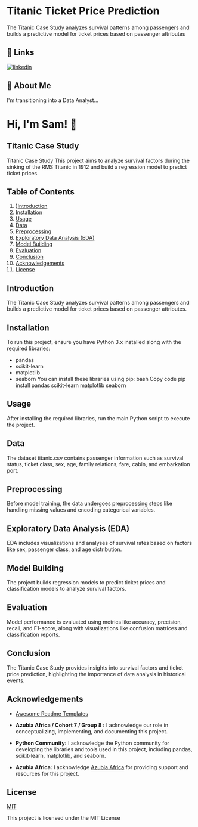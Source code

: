 
# Titanic Ticket Price Prediction

The Titanic Case Study analyzes survival patterns among passengers and builds a predictive model for ticket prices based on passenger attributes


## 🔗 Links

[![linkedin](https://www.linkedin.com/in/samuel-asong-96907414/logoColor=white)](https://www.linkedin.com/)


## 🚀 About Me
I'm transitioning into a Data Analyst...


# Hi, I'm Sam! 👋


## Titanic Case Study

Titanic Case Study
This project aims to analyze survival factors during the sinking of the RMS Titanic in 1912 and build a regression model to predict ticket prices.

## Table of Contents



1. )[Introduction](#introduction)
2. [Installation](#installation)
3. [Usage](#usage)
4. [Data](#data)
5. [Preprocessing](#preprocessing)
6. [Exploratory Data Analysis (EDA)](exploratoryDataAnalysis (EDA))
7. [Model Building](#ModelBuilding)
8. [Evaluation](Evaluation)
9. [Conclusion](#conclusion)
10. [Acknowledgements](#acknowledgements)
11. [License](#license)






## Introduction
The Titanic Case Study analyzes survival patterns among passengers and builds a predictive model for ticket prices based on passenger attributes.
## Installation
To run this project, ensure you have Python 3.x installed along with the required libraries:
-	pandas
-	scikit-learn
-	matplotlib
-	seaborn
You can install these libraries using pip:
bash
Copy code
pip install pandas scikit-learn matplotlib seaborn 
## Usage
After installing the required libraries, run the main Python script to execute the project.
## Data
The dataset titanic.csv contains passenger information such as survival status, ticket class, sex, age, family relations, fare, cabin, and embarkation port.

## Preprocessing
Before model training, the data undergoes preprocessing steps like handling missing values and encoding categorical variables.

## Exploratory Data Analysis (EDA)
EDA includes visualizations and analyses of survival rates based on factors like sex, passenger class, and age distribution.

## Model Building
The project builds regression models to predict ticket prices and classification models to analyze survival factors.

## Evaluation
Model performance is evaluated using metrics like accuracy, precision, recall, and F1-score, along with visualizations like confusion matrices and classification reports.

## Conclusion
The Titanic Case Study provides insights into survival factors and ticket price prediction, highlighting the importance of data analysis in historical events.

## Acknowledgements
- [Awesome Readme Templates](https://awesomeopensource.com/project/elangosundar/awesome-README-templates)


- **Azubia Africa / Cohort 7 / Group 8 :** I acknowledge our role in conceptualizing, implementing, and documenting this project.

- **Python Community:** I acknowledge the Python community for developing the libraries and tools used in this project, including pandas, scikit-learn, matplotlib, and seaborn.


- **Azubia Africa:** I acknowledge [Azubia Africa](https://www.azubiafrica.org) for providing support and resources for this project.

## License
[MIT](https://choosealicense.com/licenses/mit/)


This project is licensed under the MIT License











